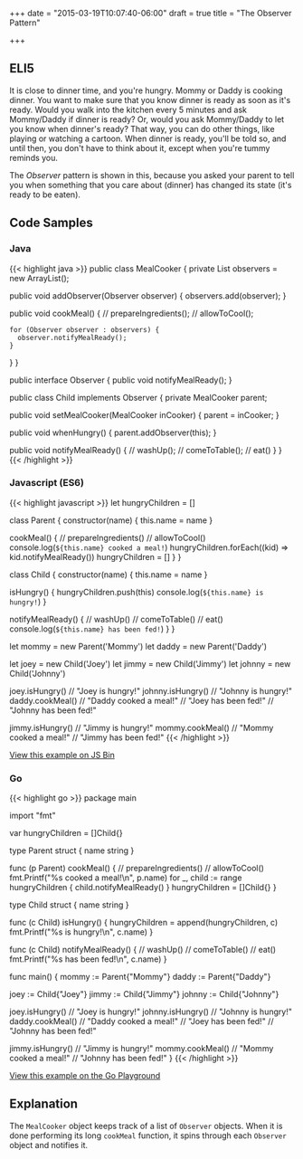 +++
date = "2015-03-19T10:07:40-06:00"
draft = true
title = "The Observer Pattern"

+++

## ELI5

It is close to dinner time, and you're hungry. Mommy or Daddy is cooking
dinner. You want to make sure that you know dinner is ready as soon as it's
ready. Would you walk into the kitchen every 5 minutes and ask Mommy/Daddy if
dinner is ready? Or, would you ask Mommy/Daddy to let you know when dinner's
ready? That way, you can do other things, like playing or watching a cartoon.
When dinner is ready, you'll be told so, and until then, you don't have to
think about it, except when you're tummy reminds you.

The *Observer* pattern is shown in this, because you asked your parent to tell
you when something that you care about (dinner) has changed its state (it's
ready to be eaten).

## Code Samples

### Java

{{< highlight java >}}
public class MealCooker {
  private List<Observer> observers = new ArrayList<Observer>();

  public void addObserver(Observer observer) {
    observers.add(observer);
  }

  public void cookMeal() {
    // prepareIngredients();
    // allowToCool();

    for (Observer observer : observers) {
      observer.notifyMealReady();
    }
  }
}

public interface Observer {
  public void notifyMealReady();
}

public class Child implements Observer {
  private MealCooker parent;

  public void setMealCooker(MealCooker inCooker) {
    parent = inCooker;
  }

  public void whenHungry() {
    parent.addObserver(this);
  }

  public void notifyMealReady() {
    // washUp();
    // comeToTable();
    // eat()
  }
}
{{< /highlight >}}

### Javascript (ES6)

{{< highlight javascript >}}
let hungryChildren = []

class Parent {
  constructor(name) {
    this.name = name
  }

  cookMeal() {
    // prepareIngredients()
    // allowToCool()
    console.log(`${this.name} cooked a meal!`)
    hungryChildren.forEach((kid) => kid.notifyMealReady())
    hungryChildren = []
  }
}

class Child {
  constructor(name) {
    this.name = name
  }

  isHungry() {
    hungryChildren.push(this)
    console.log(`${this.name} is hungry!`)
  }

  notifyMealReady() {
    // washUp()
    // comeToTable()
    // eat()
    console.log(`${this.name} has been fed!`)
  }
}

let mommy = new Parent('Mommy')
let daddy = new Parent('Daddy')

let joey = new Child('Joey')
let jimmy = new Child('Jimmy')
let johnny = new Child('Johnny')

joey.isHungry()   // "Joey is hungry!"
johnny.isHungry() // "Johnny is hungry!"
daddy.cookMeal()  // "Daddy cooked a meal!"
// "Joey has been fed!"
// "Johnny has been fed!"

jimmy.isHungry() // "Jimmy is hungry!"
mommy.cookMeal() // "Mommy cooked a meal!"
// "Jimmy has been fed!"
{{< /highlight >}}

[View this example on JS Bin](//jsbin.com/hagicuquru/1/edit?js,console)

### Go

{{< highlight go >}}
package main

import "fmt"

var hungryChildren = []Child{}

type Parent struct {
  name string
}

func (p Parent) cookMeal() {
  // prepareIngredients()
  // allowToCool()
  fmt.Printf("%s cooked a meal!\n", p.name)
  for _, child := range hungryChildren {
    child.notifyMealReady()
  }
  hungryChildren = []Child{}
}

type Child struct {
  name string
}

func (c Child) isHungry() {
  hungryChildren = append(hungryChildren, c)
  fmt.Printf("%s is hungry!\n", c.name)
}

func (c Child) notifyMealReady() {
  // washUp()
  // comeToTable()
  // eat()
  fmt.Printf("%s has been fed!\n", c.name)
}

func main() {
  mommy := Parent{"Mommy"}
  daddy := Parent{"Daddy"}

  joey := Child{"Joey"}
  jimmy := Child{"Jimmy"}
  johnny := Child{"Johnny"}

  joey.isHungry()   // "Joey is hungry!"
  johnny.isHungry() // "Johnny is hungry!"
  daddy.cookMeal()  // "Daddy cooked a meal!"
  // "Joey has been fed!"
  // "Johnny has been fed!"

  jimmy.isHungry() // "Jimmy is hungry!"
  mommy.cookMeal() // "Mommy cooked a meal!"
  // "Johnny has been fed!"
}
{{< /highlight >}}

[View this example on the Go Playground](https://play.golang.org/p/Fu__abGi5U)

## Explanation

The `MealCooker` object keeps track of a list of `Observer` objects. When it is
done performing its long `cookMeal` function, it spins through each `Observer`
object and notifies it.

